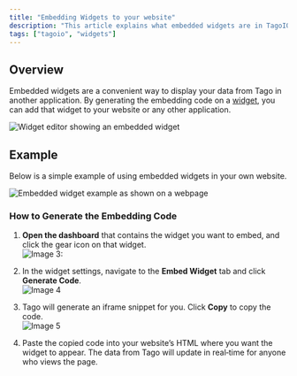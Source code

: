 ```yaml
---
title: "Embedding Widgets to your website"
description: "This article explains what embedded widgets are in TagoIO and how to generate embedding code to display your widget data on a website or other applications, with a simple visual example."
tags: ["tagoio", "widgets"]
---
```

## Overview

Embedded widgets are a convenient way to display your data from Tago in another application. By generating the embedding code on a [widget](widgets-overview), you can add that widget to your website or any other application.

![Widget editor showing an embedded widget](/docs_imagem/tagoio/embedding-widgets-to-your-website-2.gif)

## Example

Below is a simple example of using embedded widgets in your own website.

![Embedded widget example as shown on a webpage](/docs_imagem/tagoio/embedding-widgets-to-your-website-2.gif)

### How to Generate the Embedding Code

1. **Open the dashboard** that contains the widget you want to embed, and click the gear icon on that widget.  
   ![Image 3:](https://cdn.elev.io/file/uploads/PEfBOej3wR4slKcXFF0VfOndFuEYx_C9vFdA35csXyc/GuW_scwhWzgoJAugX9gDSONYWETvhI7ZglAVy8Yw8x0/Screen%20Shot%202018-06-12%20at%2009.45.31-sYg.png)

2. In the widget settings, navigate to the **Embed Widget** tab and click **Generate Code**.  
   ![Image 4](https://cdn.elev.io/file/uploads/8Kr8tD8c3s2gigLME_FvaA_bT6A7DbPNHE1DBsJtJDw/VlRlV283obY2XrRdwjFdCRjf7E2Cqmwm-Y9XnQ59XB4/Captura%20de%20tela%20de%202021-07-02%2009-35-46-UIU.png)

3. Tago will generate an iframe snippet for you. Click **Copy** to copy the code.  
   ![Image 5](https://cdn.elev.io/file/uploads/8Kr8tD8c3s2gigLME_FvaA_bT6A7DbPNHE1DBsJtJDw/X7j9twuZmBkAukrvAQJQVR0aB_GuL5dtc2QBvmIINEw/Captura%20de%20tela%20de%202021-07-02%2009-43-28-gEI.png)

4. Paste the copied code into your website’s HTML where you want the widget to appear. The data from Tago will update in real‑time for anyone who views the page.